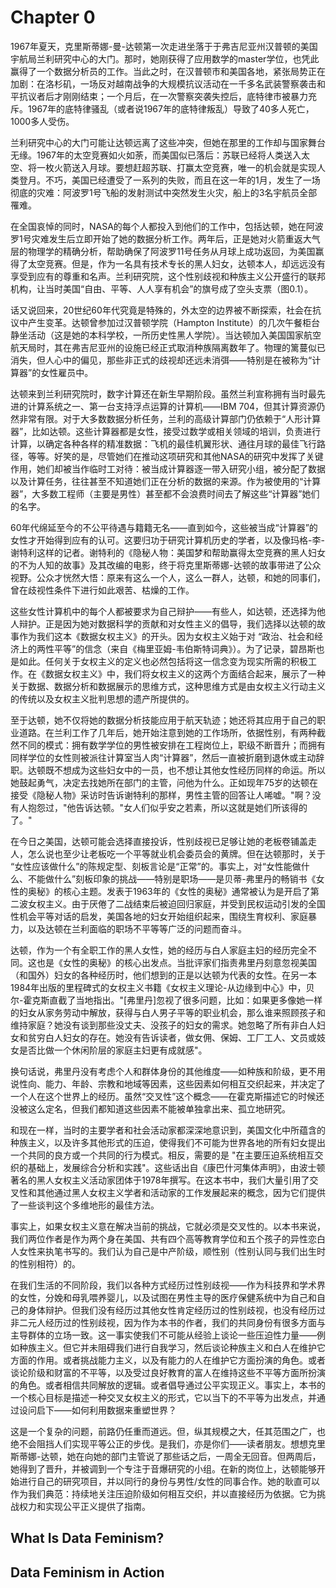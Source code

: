 # Chapter 0



1967年夏天，克里斯蒂娜-曼-达顿第一次走进坐落于于弗吉尼亚州汉普顿的美国宇航局兰利研究中心的大门。那时，她刚获得了应用数学的master学位，也凭此赢得了一个数据分析员的工作。当此之时，在汉普顿市和美国各地，紧张局势正在加剧：在洛杉矶，一场反对越南战争的大规模抗议活动在一千多名武装警察袭击和平抗议者后才刚刚结束；一个月后，在一次警察突袭失控后，底特律市被暴力充斥。1967年的底特律骚乱（或者说1967年的底特律叛乱）导致了40多人死亡，1000多人受伤。

兰利研究中心的大门可能让达顿远离了这些冲突，但她在那里的工作却与国家舞台无缘。1967年的太空竞赛如火如荼，而美国似已落后：苏联已经将人类送入太空、将一枚火箭送入月球。要想赶超苏联、打赢太空竞赛，唯一的机会就是实现人类登月。不巧，美国已经遭受了一系列的失败，而且在这一年的1月，发生了一场彻底的灾难：阿波罗1号飞船的发射测试中突然发生火灾，船上的3名宇航员全部罹难。

在全国哀悼的同时，NASA的每个人都投入到他们的工作中，包括达顿，她在阿波罗1号灾难发生后立即开始了她的数据分析工作。两年后，正是她对火箭重返大气层的物理学的精确分析，帮助确保了阿波罗11号任务从月球上成功返回，为美国赢得了太空竞赛。但是，作为一名具有技术专长的黑人妇女，达顿本人，却远远没有享受到应有的尊重和名声。兰利研究院，这个性别歧视和种族主义公开盛行的联邦机构，让当时美国“自由、平等、人人享有机会”的旗号成了空头支票（图0.1）。

话又说回来，20世纪60年代究竟是特殊的，外太空的边界被不断探索，社会在抗议中产生变革。达顿曾参加过汉普顿学院（Hampton Institute）的几次午餐柜台静坐活动（这是她的本科学校，一所历史性黑人学院）。当达顿加入美国国家航空航天局时，其在弗吉尼亚州的设施已经正式取消种族隔离数年了。物理的篱蔓似已消失，但人心中的偏见，那些非正式的歧视却还远未消弭——特别是在被称为“计算器”的女性雇员中。

达顿来到兰利研究院时，数字计算还在新生早期阶段。虽然兰利宣称拥有当时最先进的计算系统之一、第一台支持浮点运算的计算机——IBM 704，但其计算资源仍然非常有限。对于大多数数据分析任务，兰利的高级计算部门仍依赖于“人形计算器”，比如达顿。这些计算器都是女性，接受过数学或相关领域的培训，负责进行计算，以确定各种各样的精准数据：飞机的最佳机翼形状、通往月球的最佳飞行路径，等等。好笑的是，尽管她们在推动这项研究和其他NASA的研究中发挥了关键作用，她们却被当作临时工对待：被当成计算器逐一带入研究小组，被分配了数据以及计算任务，往往甚至不知道她们正在分析的数据的来源。作为被使用的“计算器”，大多数工程师（主要是男性）甚至都不会浪费时间去了解这些“计算器”她们的名字。

60年代绵延至今的不公平待遇与籍籍无名——直到如今，这些被当成“计算器”的女性才开始得到应有的认可。这要归功于研究计算机历史的学者，以及像玛格-李-谢特利这样的记者。谢特利的《隐秘人物：美国梦和帮助赢得太空竞赛的黑人妇女的不为人知的故事》及其改编的电影，终于将克里斯蒂娜-达顿的故事带进了公众视野。公众才恍然大悟：原来有这么一个人，这么一群人，达顿，和她的同事们，曾在歧视性条件下进行如此艰苦、枯燥的工作。

这些女性计算机中的每个人都被要求为自己辩护——有些人，如达顿，还选择为他人辩护。正是因为她对数据科学的贡献和对女性主义的倡导，我们选择以达顿的故事作为我们这本《数据女权主义》的开头。因为女权主义始于对 “政治、社会和经济上的两性平等”的信念（来自《梅里亚姆-韦伯斯特词典》）。为了记录，碧昂斯也是如此。任何关于女权主义的定义也必然包括将这一信念变为现实所需的积极工作。在《数据女权主义》中，我们将女权主义的这两个方面结合起来，展示了一种关于数据、数据分析和数据展示的思维方式，这种思维方式是由女权主义行动主义的传统以及女权主义批判思想的遗产所提供的。

至于达顿，她不仅将她的数据分析技能应用于航天轨迹；她还将其应用于自己的职业道路。在兰利工作了几年后，她开始注意到她的工作场所，依据性别，有两种截然不同的模式：拥有数学学位的男性被安排在工程岗位上，职级不断晋升；而拥有同样学位的女性则被派往计算室当人肉“计算器”，然后一直被折磨到退休或主动辞职。达顿既不想成为这些妇女中的一员，也不想让其他女性经历同样的命运。所以她鼓起勇气，决定去找她所在部门的主管，问他为什么。正如现年75岁的达顿在接受《隐秘人物》采访时告诉谢特利的那样，男性主管的回答让人唏嘘。"啊？没有人抱怨过，"他告诉达顿。"女人们似乎安之若素，所以这就是她们所该得的了。"

在今日之美国，达顿可能会选择直接投诉，性别歧视已足够让她的老板卷铺盖走人，怎么说也至少让老板吃一个平等就业机会委员会的黄牌。但在达顿那时，关于 “女性应该做什么”的陈规定型、刻板言论是“正常”的。事实上，对“女性能做什么、不能做什么”刻板印象的挑战——特别是职场——是贝蒂-弗里丹的畅销书《女性的奥秘》的核心主题。发表于1963年的《女性的奥秘》通常被认为是开启了第二波女权主义。由于厌倦了二战结束后被迫回归家庭，并受到民权运动引发的全国性机会平等对话的启发，美国各地的妇女开始组织起来，围绕生育权利、家庭暴力，以及达顿在兰利面临的职场不平等等广泛的问题而奋斗。

达顿，作为一个有全职工作的黑人女性，她的经历与白人家庭主妇的经历完全不同。这也是《女性的奥秘》的核心出发点。当批评家们指责弗里丹刻意忽视美国（和国外）妇女的各种经历时，他们想到的正是以达顿为代表的女性。在另一本1984年出版的里程碑式的女权主义书籍《女权主义理论-从边缘到中心》中，贝尔-霍克斯直截了当地指出。"[弗里丹]忽视了很多问题，比如：如果更多像她一样的妇女从家务劳动中解放，获得与白人男子平等的职业机会，那么谁来照顾孩子和维持家庭？她没有谈到那些没丈夫、没孩子的妇女的需求。她忽略了所有非白人妇女和贫穷白人妇女的存在。她没有告诉读者，做女佣、保姆、工厂工人、文员或妓女是否比做一个休闲阶层的家庭主妇更有成就感"。

换句话说，弗里丹没有考虑个人和群体身份的其他维度——如种族和阶级，更不用说性向、能力、年龄、宗教和地域等因素，这些因素如何相互交织起来，并决定了一个人在这个世界上的经历。虽然“交叉性”这个概念——在霍克斯描述它的时候还没被这么定名，但我们都知道这些因素不能被单独拿出来、孤立地研究。

和现在一样，当时的主要学者和社会活动家都深深地意识到，美国文化中所蕴含的种族主义，以及许多其他形式的压迫，使得我们不可能为世界各地的所有妇女提出一个共同的良方或一个共同的行为模式。相反，需要的是 "在主要压迫系统相互交织的基础上，发展综合分析和实践"。这些话出自《康巴什河集体声明》，由波士顿著名的黑人女权主义活动家团体于1978年撰写。在这本书中，我们大量引用了交叉性和其他通过黑人女权主义学者和活动家的工作发展起来的概念，因为它们提供了一些谈判这个多维地形的最佳方法。

事实上，如果女权主义意在解决当前的挑战，它就必须是交叉性的。以本书来说，我们两位作者是作为两个身在美国、共有四个高等教育学位和五个孩子的异性恋白人女性来执笔书写的。我们认为自己是中产阶级，顺性别（性别认同与我们出生时的性别相符）的。

在我们生活的不同阶段，我们以各种方式经历过性别歧视——作为科技界和学术界的女性，分娩和母乳喂养婴儿，以及试图在男性主导的医疗保健系统中为自己和自己的身体辩护。但我们没有经历过其他女性肯定经历过的性别歧视，也没有经历过非二元人经历过的性别歧视，因为作为本书的作者，我们的共同身份有很多方面与主导群体的立场一致。这一事实使我们不可能从经验上谈论一些压迫性力量——例如种族主义。但它并未阻碍我们进行自我学习，然后谈论种族主义和白人在维护它方面的作用。或者挑战能力主义，以及有能力的人在维护它方面扮演的角色。或者谈论阶级和财富的不平等，以及受过良好教育的富人在维持这些不平等方面所扮演的角色。或者相信共同解放的逻辑。或者倡导通过公平实现正义。事实上，本书的一个核心目标是描述一种交叉女权主义的形式，它以当下的不平等为出发点，并通过设问启下——如何利用数据来重塑世界？

这是一个复杂的问题，前路仍任重而道远。但，纵其规模之大，任其范围之广，也绝不会阻挡人们实现平等公正的步伐。是我们，亦是你们——读者朋友。想想克里斯蒂娜-达顿，她在向她的部门主管说了那些话之后，一周全无回音。但两周后，她得到了晋升，并被调到一个专注于音爆研究的小组。在新的岗位上，达顿能够开始进行自己的研究项目，并以同行的身份与男性/女性的同事合作。她的耿直可以作为我们典范：持续地关注压迫阶级如何相互交织，并以直接经历为依据。它为挑战权力和实现公平正义提供了指南。

## What Is Data Feminism?

## Data Feminism in Action
